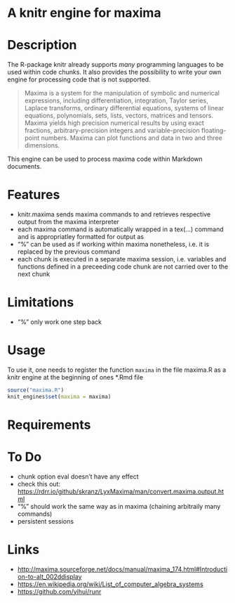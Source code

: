 A knitr engine for maxima
================

# Description

<!-- README.md is generated from README.Rmd. Please edit that file -->

The R-package knitr already supports *many* programming languages to be
used within code chunks. It also provides the possibility to write your
own engine for processing code that is not supported.

> Maxima is a system for the manipulation of symbolic and numerical
> expressions, including differentiation, integration, Taylor series,
> Laplace transforms, ordinary differential equations, systems of linear
> equations, polynomials, sets, lists, vectors, matrices and tensors.
> Maxima yields high precision numerical results by using exact
> fractions, arbitrary-precision integers and variable-precision
> floating-point numbers. Maxima can plot functions and data in two and
> three dimensions.

This engine can be used to process maxima code within Markdown
documents.

# Features

  - knitr.maxima sends maxima commands to and retrieves respective
    output from the maxima interpreter
  - each maxima command is automatically wrapped in a tex(…) command and
    is appropriatley formatted for output as 
  - “%” can be used as if working within maxima nonetheless, i.e. it is
    replaced by the previous command
  - each chunk is executed in a separate maxima session, i.e. variables
    and functions defined in a preceeding code chunk are not carried
    over to the next chunk

# Limitations

  - “%” only work one step back

# Usage

To use it, one needs to register the function `maxima` in the file
maxima.R as a knitr engine at the beginning of ones \*.Rmd file

``` r
source("maxima.R")
knit_engines$set(maxima = maxima)
```

# Requirements

# To Do

  - chunk option eval doesn’t have any effect
  - check this out:
    <https://rdrr.io/github/skranz/LyxMaxima/man/convert.maxima.output.html>
  - “%” should work the same way as in maxima (chaining arbitraily many
    commands)
  - persistent
    sessions

# Links

  - <http://maxima.sourceforge.net/docs/manual/maxima_174.html#Introduction-to-alt_002ddisplay>
  - <https://en.wikipedia.org/wiki/List_of_computer_algebra_systems>
  - <https://github.com/yihui/runr>
